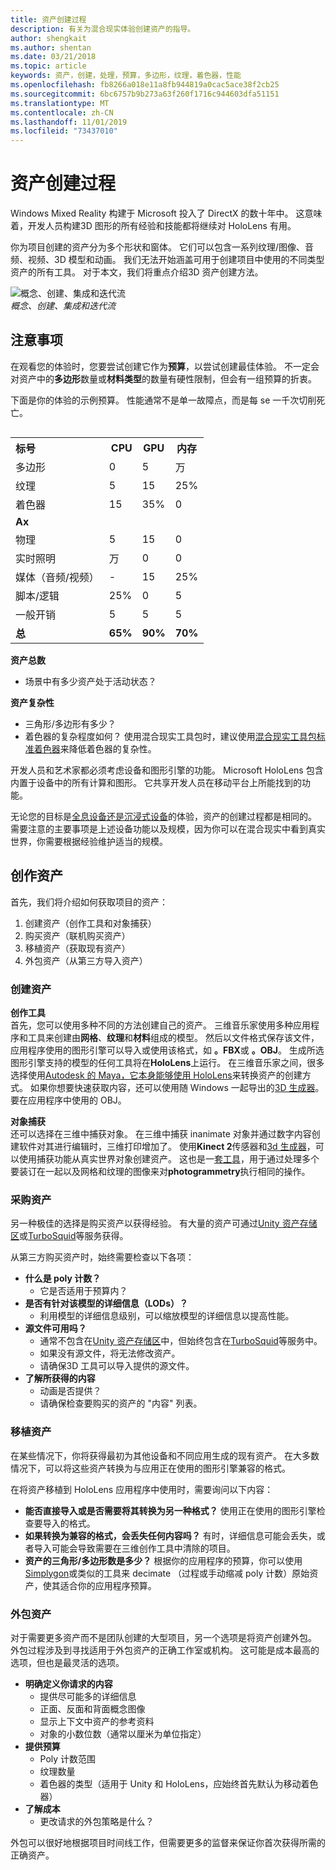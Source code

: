 ```yaml
---
title: 资产创建过程
description: 有关为混合现实体验创建资产的指导。
author: shengkait
ms.author: shentan
ms.date: 03/21/2018
ms.topic: article
keywords: 资产，创建，处理，预算，多边形，纹理，着色器，性能
ms.openlocfilehash: fb8266a018e11a8fb944819a0cac5ace38f2cb25
ms.sourcegitcommit: 6bc6757b9b273a63f260f1716c944603dfa51151
ms.translationtype: MT
ms.contentlocale: zh-CN
ms.lasthandoff: 11/01/2019
ms.locfileid: "73437010"
---
```

# <a name="asset-creation-process"></a>资产创建过程

Windows Mixed Reality 构建于 Microsoft 投入了 DirectX 的数十年中。 这意味着，开发人员构建3D 图形的所有经验和技能都将继续对 HoloLens 有用。

你为项目创建的资产分为多个形状和窗体。 它们可以包含一系列纹理/图像、音频、视频、3D 模型和动画。 我们无法开始涵盖可用于创建项目中使用的不同类型资产的所有工具。 对于本文，我们将重点介绍3D 资产创建方法。

![概念、创建、集成和迭代流](images/concept-creation-integration-iteration-flow-640px.jpg)<br>
*概念、创建、集成和迭代流*

## <a name="things-to-consider"></a>注意事项

在观看您的体验时，您要尝试创建它作为**预算**，以尝试创建最佳体验。 不一定会对资产中的**多边形**数量或**材料类型**的数量有硬性限制，但会有一组预算的折衷。

下面是你的体验的示例预算。 性能通常不是单一故障点，而是每 se 一千次切削死亡。
<br>

<table style="float:right; margin-left: 10px;">
<tr>
<th style="text-align:left;"><b>标号</b></th><th style="text-align:right;"> CPU</th><th> GPU</th><th> 内存</th>
</tr><tr>
<td> 多边形</td><td> 0</td><td> 5</td><td> 万</td>
</tr><tr>
<td> 纹理</td><td> 5</td><td> 15</td><td>25%</td>
</tr><tr>
<td> 着色器</td><td> 15</td><td> 35%</td><td> 0</td>
</tr><tr>
<td> <b>Ax</b></td><td></td><td></td><td></td>
</tr><tr>
<td> 物理</td><td> 5</td><td> 15</td><td> 0</td>
</tr><tr>
<td> 实时照明</td><td> 万</td><td> 0</td><td> 0</td>
</tr><tr>
<td> 媒体（音频/视频）</td><td> -</td><td> 15</td><td> 25%</td>
</tr><tr>
<td> 脚本/逻辑</td><td> 25%</td><td> 0</td><td> 5</td>
</tr><tr>
<td> 一般开销</td><td> 5</td><td> 5</td><td> 5</td>
</tr><tr>
<td> <b>总</b></td><td> <b>65%</b></td><td> <b>90%</b></td><td> <b>70%</b></td>
</tr>
</table>

**资产总数**
* 场景中有多少资产处于活动状态？

**资产复杂性**
* 三角形/多边形有多少？
* 着色器的复杂程度如何？ 使用混合现实工具包时，建议使用[混合现实工具包标准着色器](https://github.com/microsoft/MixedRealityToolkit-Unity/blob/mrtk_release/Documentation/README_MRTKStandardShader.md)来降低着色器的复杂性。

开发人员和艺术家都必须考虑设备和图形引擎的功能。 Microsoft HoloLens 包含内置于设备中的所有计算和图形。 它共享开发人员在移动平台上所能找到的功能。

无论您的目标是[全息设备还是沉浸式设备](mixed-reality.md#the-mixed-reality-spectrum)的体验，资产的创建过程都是相同的。 需要注意的主要事项是上述设备功能以及规模，因为你可以在混合现实中看到真实世界，你需要根据经验维护适当的规模。 

## <a name="authoring-assets"></a>创作资产

首先，我们将介绍如何获取项目的资产：
1. 创建资产（创作工具和对象捕获）
2. 购买资产（联机购买资产）
3. 移植资产（获取现有资产）
4. 外包资产（从第三方导入资产）

### <a name="creating-assets"></a>创建资产

**创作工具**<br>
首先，您可以使用多种不同的方法创建自己的资产。 三维音乐家使用多种应用程序和工具来创建由**网格**、**纹理**和**材料**组成的模型。 然后以文件格式保存该文件，应用程序使用的图形引擎可以导入或使用该格式，如 **。FBX**或 **。OBJ**。 生成所选图形引擎支持的模型的任何工具将在**HoloLens**上运行。 在三维音乐家之间，很多选择使用[Autodesk 的 Maya，它本身能够使用 HoloLens](https://www.youtube.com/watch?v=q0K3n0Gf8mA)来转换资产的创建方式。 如果你想要快速获取内容，还可以使用随 Windows 一起导出的[3D 生成器](https://developer.microsoft.com/windows/hardware/3d-print/3d-builder-resources)。要在应用程序中使用的 OBJ。

**对象捕获**<br>
还可以选择在三维中捕获对象。 在三维中捕获 inanimate 对象并通过数字内容创建软件对其进行编辑时，三维打印增加了。 使用**Kinect 2**传感器和[3d 生成器](https://developer.microsoft.com/windows/hardware/3d-print/3d-builder-resources)，可以使用捕获功能从真实世界对象创建资产。 这也是一[套工具](https://en.wikipedia.org/wiki/Comparison_of_photogrammetry_software)，用于通过处理多个要装订在一起以及网格和纹理的图像来对**photogrammetry**执行相同的操作。

### <a name="purchasing-assets"></a>采购资产

另一种极佳的选择是购买资产以获得经验。 有大量的资产可通过[Unity 资产存储区](https://www.assetstore.unity3d.com/)或[TurboSquid](https://www.turbosquid.com/)等服务获得。

从第三方购买资产时，始终需要检查以下各项：
* **什么是 poly 计数？**
  * 它是否适用于预算内？
* **是否有针对该模型的详细信息（LODs）？**
  * 利用模型的详细信息级别，可以缩放模型的详细信息以提高性能。
* **源文件可用吗？**
  * 通常不包含在[Unity 资产存储区](https://www.assetstore.unity3d.com/)中，但始终包含在[TurboSquid](https://www.turbosquid.com/)等服务中。
  * 如果没有源文件，将无法修改资产。
  * 请确保3D 工具可以导入提供的源文件。
* **了解所获得的内容**
  * 动画是否提供？
  * 请确保检查要购买的资产的 "内容" 列表。

### <a name="porting-assets"></a>移植资产

在某些情况下，你将获得最初为其他设备和不同应用生成的现有资产。 在大多数情况下，可以将这些资产转换为与应用正在使用的图形引擎兼容的格式。

在将资产移植到 HoloLens 应用程序中使用时，需要询问以下内容：
* **能否直接导入或是否需要将其转换为另一种格式？** 使用正在使用的图形引擎检查要导入的格式。
* **如果转换为兼容的格式，会丢失任何内容吗？** 有时，详细信息可能会丢失，或者导入可能会导致需要在三维创作工具中清除的项目。
* **资产的三角形/多边形数是多少？** 根据你的应用程序的预算，你可以使用[Simplygon](https://www.simplygon.com/)或类似的工具来 decimate （过程或手动缩减 poly 计数）原始资产，使其适合你的应用程序预算。

### <a name="outsourcing-assets"></a>外包资产

对于需要更多资产而不是团队创建的大型项目，另一个选项是将资产创建外包。 外包过程涉及到寻找适用于外包资产的正确工作室或机构。 这可能是成本最高的选项，但也是最灵活的选项。
* **明确定义你请求的内容**
  * 提供尽可能多的详细信息
  * 正面、反面和背面概念图像
  * 显示上下文中资产的参考资料
  * 对象的小数位数（通常以厘米为单位指定）
* **提供预算**
  * Poly 计数范围
  * 纹理数量
  * 着色器的类型（适用于 Unity 和 HoloLens，应始终首先默认为移动着色器）
* **了解成本**
  * 更改请求的外包策略是什么？

外包可以很好地根据项目时间线工作，但需要更多的监督来保证你首次获得所需的正确资产。

